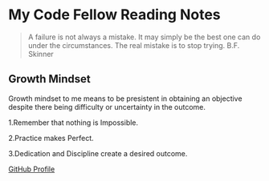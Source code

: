 # My Code Fellow Reading Notes #
>A failure is not always a mistake. It may simply be the best one can do under the circumstances. The real mistake is to stop trying.
>B.F. Skinner

## Growth Mindset ##
Growth mindset to me means to be presistent in obtaining an objective despite there being difficulty or uncertainty in the outcome.

1.Remember that nothing is Impossible. 

2.Practice makes Perfect. 

3.Dedication and Discipline create a desired outcome.

[GitHub Profile](https://github.com/Diaz850)
